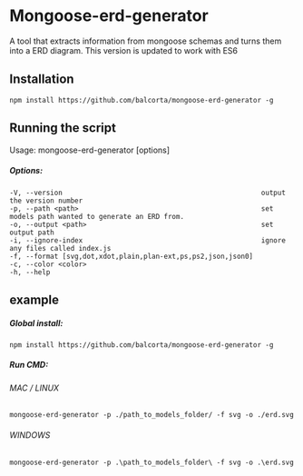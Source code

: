 Mongoose-erd-generator
===============================

A tool that extracts  information from mongoose schemas and turns them into a ERD diagram.
This version is updated to work with ES6

Installation
-----

`npm install https://github.com/balcorta/mongoose-erd-generator -g`

Running the script
-----
Usage: mongoose-erd-generator [options]

##### Options:

    -V, --version                                                 output the version number
    -p, --path <path>                                             set models path wanted to generate an ERD from.
    -o, --output <path>                                           set output path
    -i, --ignore-index                                            ignore any files called index.js
    -f, --format [svg,dot,xdot,plain,plan-ext,ps,ps2,json,json0]  
    -c, --color <color>                                           
    -h, --help                                 

example
-------        
##### Global install:
`npm install https://github.com/balcorta/mongoose-erd-generator -g`

##### Run CMD:
###### MAC / LINUX
`mongoose-erd-generator -p ./path_to_models_folder/ -f svg -o ./erd.svg`

###### WINDOWS
`mongoose-erd-generator -p .\path_to_models_folder\ -f svg -o .\erd.svg`
